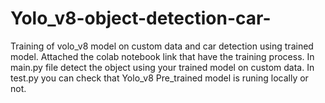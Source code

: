 # Yolo_v8-object-detection-car-
Training of volo_v8 model on custom data and car detection using trained model. 
Attached the colab notebook link that have the training process.
In main.py file detect the object using your trained model on custom data.
In test.py you can check that Yolo_v8 Pre_trained model is runing locally or not.

